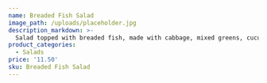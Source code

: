 ```yaml
---
name: Breaded Fish Salad
image_path: /uploads/placeholder.jpg
description_markdown: >-
  Salad topped with breaded fish, made with cabbage, mixed greens, cucumber, corn, and pico de gallo.
product_categories:
  - Salads
price: '11.50'
sku: Breaded Fish Salad
---
```


